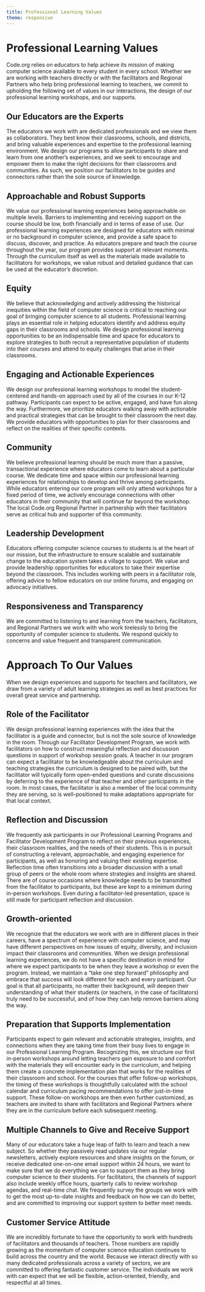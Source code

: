 ```yaml
---
title: Professional Learning Values
theme: responsive
---
```


# Professional Learning Values

Code.org relies on educators to help achieve its mission of making computer science available to every student in every school. Whether we are working with teachers directly or with the facilitators and Regional Partners who help bring professional learning to teachers, we commit to upholding the following set of values in our interactions, the design of our professional learning workshops, and our supports.

## Our Educators are the Experts

The educators we work with are dedicated professionals and we view them as collaborators. They best know their classrooms, schools, and districts, and bring valuable experiences and expertise to the professional learning environment. We design our programs to allow participants to share and learn from one another’s experiences, and we seek to encourage and empower them to make the right decisions for their classrooms and communities. As such, we position our facilitators to be guides and connectors rather than the sole source of knowledge. 

## Approachable and Robust Supports

We value our professional learning experiences being approachable on multiple levels. Barriers to implementing and receiving support on the course should be low, both financially and in terms of ease of use. Our professional learning experiences are designed for educators with minimal or no background in computer science, and provide a safe space to discuss, discover, and practice. As educators prepare and teach the course throughout the year, our program provides support at relevant moments. Through the curriculum itself as well as the materials made available to facilitators for workshops, we value robust and detailed guidance that can be used at the educator’s discretion. 

## Equity

We believe that acknowledging and actively addressing the historical inequities within the field of computer science is critical to reaching our goal of bringing computer science to all students. Professional learning plays an essential role in helping educators identify and address equity gaps in their classrooms and schools. We design professional learning opportunities to be an indispensable time and space for educators to explore strategies to both recruit a representative population of students into their courses and attend to equity challenges that arise in their classrooms. 

## Engaging and Actionable Experiences

We design our professional learning workshops to model the student-centered and hands-on approach used by all of the courses in our K-12 pathway. Participants can expect to be active, engaged, and have fun along the way.  Furthermore, we prioritize educators walking away with actionable and practical strategies that can be brought to their classroom the next day. We provide educators with opportunities to plan for their classrooms and reflect on the realities of their specific contexts.

## Community

We believe professional learning should be much more than a passive, transactional experience where educators come to learn about a particular course. We dedicate time and space within our professional learning experiences for relationships to develop and thrive among participants. While educators entering our core program will only attend workshops for a fixed period of time, we actively encourage connections with other educators in their community that will continue far beyond the workshop. The local Code.org Regional Partner in partnership with their facilitators serve as critical hub and supporter of this community. 

## Leadership Development

Educators offering computer science courses to students is at the heart of our mission, but the infrastructure to ensure scalable and sustainable change to the education system takes a village to support. We value and provide leadership opportunities for educators to take their expertise beyond the classroom. This includes working with peers in a facilitator role, offering advice to fellow educators on our online forums, and engaging on advocacy initiatives.

## Responsiveness and Transparency

We are committed to listening to and learning from the teachers, facilitators, and Regional Partners we work with who work tirelessly to bring the opportunity of computer science to students. We respond quickly to concerns and value frequent and transparent communication.



# Approach To Our Values

When we design experiences and supports for teachers and facilitators, we draw from a variety of adult learning strategies as well as best practices for overall great service and partnership.

## Role of the Facilitator

We design professional learning experiences with the idea that the facilitator is a guide and connector, but is not the sole source of knowledge in the room. Through our Facilitator Development Program, we work with facilitators on how to construct meaningful reflection and discussion questions in support of workshop session goals. A teacher in our program can expect a facilitator to be knowledgeable about the curriculum and teaching strategies the curriculum is designed to be paired with, but the facilitator will typically form open-ended questions and curate discussions by deferring to the experience of that teacher and other participants in the room. In most cases, the facilitator is also a member of the local community they are serving, so is well-positioned to make adaptations appropriate for that local context. 

## Reflection and Discussion

We frequently ask participants in our Professional Learning Programs and Facilitator Development Program to reflect on their previous experiences, their classroom realities, and the needs of their students. This is in pursuit of constructing a relevant, approachable, and engaging experience for participants, as well as honoring and valuing their existing expertise. Reflection time often transitions into a broader discussion with a small group of peers or the whole room where strategies and insights are shared. There are of course occasions where knowledge needs to be transmitted from the facilitator to participants, but these are kept to a minimum during in-person workshops. Even during a facilitator-led presentation, space is still made for participant reflection and discussion.

## Growth-oriented

We recognize that the educators we work with are in different places in their careers, have a spectrum of experience with computer science, and may have different perspectives on how issues of equity, diversity, and inclusion impact their classrooms and communities. When we design professional learning experiences, we do not have a specific destination in mind for where we expect participants to be when they leave a workshop or even the program. Instead, we maintain a “take one step forward” philosophy and embrace that success will look different for each and every participant. Our goal is that all participants, no matter their background, will deepen their understanding of what their students (or teachers, in the case of facilitators) truly need to be successful, and of how they can help remove barriers along the way.

## Preparation that Supports Implementation

Participants expect to gain relevant and actionable strategies, insights, and connections when they are taking time from their busy lives to engage in our Professional Learning Program. Recognizing this, we structure our first in-person workshops around letting teachers gain exposure to and comfort with the materials they will encounter early in the curriculum, and helping them create a concrete implementation plan that works for the realities of their classroom and school. For the courses that offer follow-up workshops, the timing of these workshops is thoughtfully calculated with the school calendar and curriculum pacing recommendations to offer just-in-time support. These follow-on workshops are then even further customized, as teachers are invited to share with facilitators and Regional Partners where they are in the curriculum before each subsequent meeting.

## Multiple Channels to Give and Receive Support

Many of our educators take  a huge leap of faith to learn and teach a new subject. So whether they passively read updates via our regular newsletters, actively explore resources and share insights on the forum, or receive dedicated one-on-one email support within 24 hours, we want to make sure that we do everything we can to support them as they bring computer science to their students. For facilitators, the channels of support also include weekly office hours, quarterly calls to review workshop agendas, and real-time chat. We frequently survey the groups we work with to get the most up-to-date insights and feedback on how we can do better, and are committed to improving our support system to better meet needs. 

## Customer Service Attitude

We are incredibly fortunate to have the opportunity to work with hundreds of facilitators and thousands of teachers. Those numbers are rapidly growing as the momentum of computer science education continues to build across the country and the world. Because we interact directly with so many dedicated professionals across a variety of sectors, we are committed to offering fantastic customer service. The individuals we work with can expect that we will be flexible, action-oriented, friendly, and respectful at all times.



